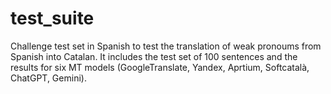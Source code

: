 # test_suite
Challenge test set in Spanish to test the translation of weak pronoums from Spanish into Catalan. It includes the test set of 100 sentences and the results for six MT models (GoogleTranslate, Yandex, Aprtium, Softcatalà, ChatGPT, Gemini).
